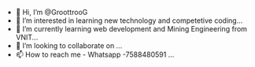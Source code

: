 - 👋 Hi, I’m @GroottrooG
- 👀 I’m interested in learning new technology and competetive coding...
- 🌱 I’m currently learning web development and Mining Engineering from VNIT...
- 💞️ I’m looking to collaborate on ...
- 📫 How to reach me  - Whatsapp -7588480591 ...

<!---
GroottrooG/GroottrooG is a ✨ special ✨ repository because its `README.md` (this file) appears on your GitHub profile.
You can click the Preview link to take a look at your changes.
--->

